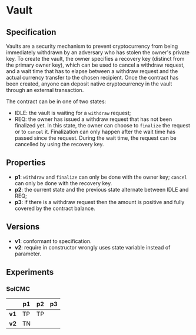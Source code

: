 # Vault

## Specification

Vaults are a security mechanism to prevent cryptocurrency from being
immediately withdrawn by an adversary who has stolen the owner's private key.
To create the vault, the owner specifies a recovery key (distinct from the primary owner key),
which can be used to cancel a withdraw request, and a wait time that has to elapse between a
withdraw request and the actual currency transfer to the chosen recipient.
Once the contract has been created, anyone can deposit native cryptocurrency in the vault
through an external transaction.

The contract can be in one of two states:
- IDLE: the vault is waiting for a `withdraw` request;
- REQ: the owner has issued a withdraw request that has not been finalized yet.
  In this state, the owner can choose to `finalize` the request or to `cancel` it.
  Finalization can only happen after the wait time has passed since the request.
  During the wait time, the request can be cancelled by using the recovery key.


## Properties

- **p1**: `withdraw` and `finalize` can only be done with the owner key;
          `cancel` can only be done with the recovery key.
- **p2**: the current state and the previous state alternate between IDLE and REQ;
- **p3**: if there is a withdraw request then the amount is positive and fully covered by the contract balance.


## Versions

- **v1**: conformant to specification.
- **v2**: require in constructor wrongly uses state variable instead of parameter.


## Experiments

### SolCMC

|        | **p1** | **p2** | **p3** |
| ------ | ------ |--------|--------|
| **v1** | TP     | TP     |        |
| **v2** | TN     |        |        |

